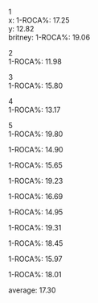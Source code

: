 1 <br>
x: 1-ROCA%: 17.25  
  y: 12.82 <br>
  britney: 1-ROCA%: 19.06
  
2<br> 
1-ROCA%: 11.98

3<br> 1-ROCA%: 15.80

4<br> 1-ROCA%: 13.17

5 <br>
1-ROCA%: 19.80  

1-ROCA%: 14.90  

1-ROCA%: 15.65 

1-ROCA%: 19.23

1-ROCA%: 16.69

1-ROCA%: 14.95

1-ROCA%: 19.31

1-ROCA%: 18.45

1-ROCA%: 15.97

1-ROCA%: 18.01

average: 17.30
